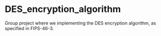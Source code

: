 # DES_encryption_algorithm
Group project where we implementing the DES encryption algorithm, as specified in FIPS-46-3.
